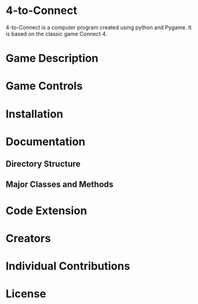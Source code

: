 # 4-to-Connect
4-to-Connect is a computer program created using python and Pygame. It is based on the classic game Connect 4.

# Game Description

# Game Controls

# Installation

# Documentation
## Directory Structure
	
## Major Classes and Methods

# Code Extension

# Creators

# Individual Contributions

# License
